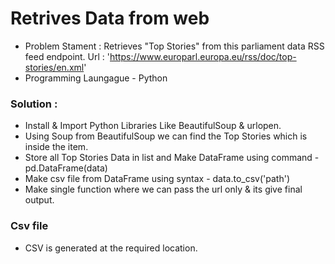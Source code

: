 # Retrives Data from web 

- Problem Stament : Retrieves "Top Stories" from this parliament data RSS feed endpoint. Url : 'https://www.europarl.europa.eu/rss/doc/top-stories/en.xml'
- Programming Laungague - Python

### Solution :

- Install & Import Python Libraries Like BeautifulSoup & urlopen.
- Using Soup from BeautifulSoup we can find the Top Stories which is inside the item.
- Store all Top Stories Data in list and Make DataFrame using command - pd.DataFrame(data)
- Make csv file from DataFrame using syntax - data.to_csv('path')
- Make single function where we can pass the url only & its give final output.

### Csv file
- CSV is generated at the required location.








